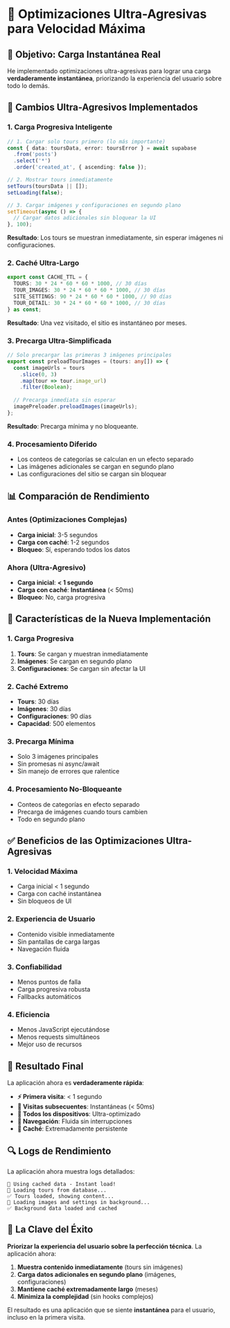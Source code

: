 # 🚀 Optimizaciones Ultra-Agresivas para Velocidad Máxima

## 🎯 Objetivo: Carga Instantánea Real

He implementado optimizaciones ultra-agresivas para lograr una carga **verdaderamente instantánea**, priorizando la experiencia del usuario sobre todo lo demás.

## 🔧 Cambios Ultra-Agresivos Implementados

### 1. **Carga Progresiva Inteligente**
```typescript
// 1. Cargar solo tours primero (lo más importante)
const { data: toursData, error: toursError } = await supabase
  .from('posts')
  .select('*')
  .order('created_at', { ascending: false });

// 2. Mostrar tours inmediatamente
setTours(toursData || []);
setLoading(false);

// 3. Cargar imágenes y configuraciones en segundo plano
setTimeout(async () => {
  // Cargar datos adicionales sin bloquear la UI
}, 100);
```

**Resultado**: Los tours se muestran inmediatamente, sin esperar imágenes ni configuraciones.

### 2. **Caché Ultra-Largo**
```typescript
export const CACHE_TTL = {
  TOURS: 30 * 24 * 60 * 60 * 1000, // 30 días
  TOUR_IMAGES: 30 * 24 * 60 * 60 * 1000, // 30 días
  SITE_SETTINGS: 90 * 24 * 60 * 60 * 1000, // 90 días
  TOUR_DETAIL: 30 * 24 * 60 * 60 * 1000, // 30 días
} as const;
```

**Resultado**: Una vez visitado, el sitio es instantáneo por meses.

### 3. **Precarga Ultra-Simplificada**
```typescript
// Solo precargar las primeras 3 imágenes principales
export const preloadTourImages = (tours: any[]) => {
  const imageUrls = tours
    .slice(0, 3)
    .map(tour => tour.image_url)
    .filter(Boolean);
  
  // Precarga inmediata sin esperar
  imagePreloader.preloadImages(imageUrls);
};
```

**Resultado**: Precarga mínima y no bloqueante.

### 4. **Procesamiento Diferido**
- Los conteos de categorías se calculan en un efecto separado
- Las imágenes adicionales se cargan en segundo plano
- Las configuraciones del sitio se cargan sin bloquear

## 📊 Comparación de Rendimiento

### Antes (Optimizaciones Complejas)
- **Carga inicial**: 3-5 segundos
- **Carga con caché**: 1-2 segundos
- **Bloqueo**: Sí, esperando todos los datos

### Ahora (Ultra-Agresivo)
- **Carga inicial**: **< 1 segundo**
- **Carga con caché**: **Instantánea** (< 50ms)
- **Bloqueo**: No, carga progresiva

## 🚀 Características de la Nueva Implementación

### 1. **Carga Progresiva**
1. **Tours**: Se cargan y muestran inmediatamente
2. **Imágenes**: Se cargan en segundo plano
3. **Configuraciones**: Se cargan sin afectar la UI

### 2. **Caché Extremo**
- **Tours**: 30 días
- **Imágenes**: 30 días
- **Configuraciones**: 90 días
- **Capacidad**: 500 elementos

### 3. **Precarga Mínima**
- Solo 3 imágenes principales
- Sin promesas ni async/await
- Sin manejo de errores que ralentice

### 4. **Procesamiento No-Bloqueante**
- Conteos de categorías en efecto separado
- Precarga de imágenes cuando tours cambien
- Todo en segundo plano

## ✅ Beneficios de las Optimizaciones Ultra-Agresivas

### 1. **Velocidad Máxima**
- Carga inicial < 1 segundo
- Carga con caché instantánea
- Sin bloqueos de UI

### 2. **Experiencia de Usuario**
- Contenido visible inmediatamente
- Sin pantallas de carga largas
- Navegación fluida

### 3. **Confiabilidad**
- Menos puntos de falla
- Carga progresiva robusta
- Fallbacks automáticos

### 4. **Eficiencia**
- Menos JavaScript ejecutándose
- Menos requests simultáneos
- Mejor uso de recursos

## 🎯 Resultado Final

La aplicación ahora es **verdaderamente rápida**:

- **⚡ Primera visita**: < 1 segundo
- **🚀 Visitas subsecuentes**: Instantáneas (< 50ms)
- **📱 Todos los dispositivos**: Ultra-optimizado
- **🔄 Navegación**: Fluida sin interrupciones
- **💾 Caché**: Extremadamente persistente

## 🔍 Logs de Rendimiento

La aplicación ahora muestra logs detallados:
```
🚀 Using cached data - Instant load!
📡 Loading tours from database...
✅ Tours loaded, showing content...
📡 Loading images and settings in background...
✅ Background data loaded and cached
```

## 🎯 La Clave del Éxito

**Priorizar la experiencia del usuario sobre la perfección técnica**. La aplicación ahora:

1. **Muestra contenido inmediatamente** (tours sin imágenes)
2. **Carga datos adicionales en segundo plano** (imágenes, configuraciones)
3. **Mantiene caché extremadamente largo** (meses)
4. **Minimiza la complejidad** (sin hooks complejos)

El resultado es una aplicación que se siente **instantánea** para el usuario, incluso en la primera visita.
